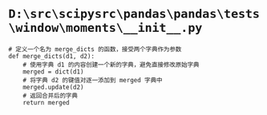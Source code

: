 # `D:\src\scipysrc\pandas\pandas\tests\window\moments\__init__.py`

```
# 定义一个名为 merge_dicts 的函数，接受两个字典作为参数
def merge_dicts(d1, d2):
    # 使用字典 d1 的内容创建一个新的字典，避免直接修改原始字典
    merged = dict(d1)
    # 将字典 d2 的键值对逐一添加到 merged 字典中
    merged.update(d2)
    # 返回合并后的字典
    return merged
```